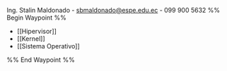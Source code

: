 Ing. Stalin Maldonado - sbmaldonado@espe.edu.ec - 099 900 5632
%% Begin Waypoint %%
- [[Hipervisor]]
- [[Kernel]]
- [[Sistema Operativo]]

%% End Waypoint %%